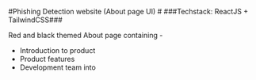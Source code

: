 #Phishing Detection website (About page UI) #
###Techstack: ReactJS + TailwindCSS###

Red and black themed About page containing -
- Introduction to product
- Product features
- Development team into


